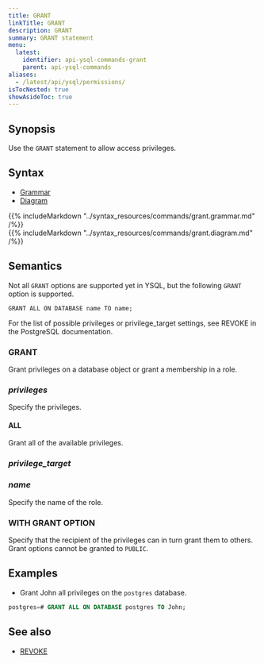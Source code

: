 ```yaml
---
title: GRANT
linkTitle: GRANT
description: GRANT
summary: GRANT statement
menu:
  latest:
    identifier: api-ysql-commands-grant
    parent: api-ysql-commands
aliases:
  - /latest/api/ysql/permissions/
isTocNested: true
showAsideToc: true
---
```


## Synopsis

Use the `GRANT` statement to allow access privileges.

## Syntax

<ul class="nav nav-tabs nav-tabs-yb">
  <li >
    <a href="#grammar" class="nav-link active" id="grammar-tab" data-toggle="tab" role="tab" aria-controls="grammar" aria-selected="true">
      <i class="fas fa-file-alt" aria-hidden="true"></i>
      Grammar
    </a>
  </li>
  <li>
    <a href="#diagram" class="nav-link" id="diagram-tab" data-toggle="tab" role="tab" aria-controls="diagram" aria-selected="false">
      <i class="fas fa-project-diagram" aria-hidden="true"></i>
      Diagram
    </a>
  </li>
</ul>

<div class="tab-content">
  <div id="grammar" class="tab-pane fade show active" role="tabpanel" aria-labelledby="grammar-tab">
    {{% includeMarkdown "../syntax_resources/commands/grant.grammar.md" /%}}
  </div>
  <div id="diagram" class="tab-pane fade" role="tabpanel" aria-labelledby="diagram-tab">
    {{% includeMarkdown "../syntax_resources/commands/grant.diagram.md" /%}}
  </div>
</div>

## Semantics

Not all `GRANT` options are supported yet in YSQL, but the following `GRANT` option is supported.

```
GRANT ALL ON DATABASE name TO name;
```

For the list of possible privileges or privilege_target settings, see REVOKE in the PostgreSQL documentation.

### GRANT

Grant privileges on a database object or grant a membership in a role.

### *privileges*

Specify the privileges.

#### ALL

Grant all of the available privileges.

### *privilege_target*

### *name*

Specify the name of the role.

### WITH GRANT OPTION

Specify that the recipient of the privileges can in turn grant them to others. Grant options cannot be granted to `PUBLIC`.

## Examples

- Grant John all privileges on the `postgres` database.

```sql
postgres=# GRANT ALL ON DATABASE postgres TO John;
```

## See also

- [REVOKE](../dcl_revoke)
